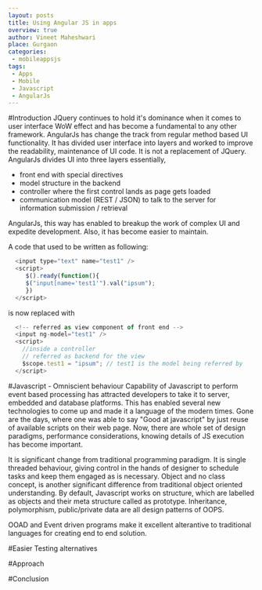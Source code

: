 ```yaml
---
layout: posts
title: Using Angular JS in apps
overview: true
author: Vineet Maheshwari
place: Gurgaon
categories: 
 - mobileappsjs
tags: 
 - Apps
 - Mobile
 - Javascript
 - AngularJs
---
```


#Introduction 
JQuery continues to hold it's dominance when it comes to user interface WoW effect and has become a fundamental to any other framework. AngularJs has change the track from regular method based UI functionality. It has divided user interface into layers and worked to improve the readability, maintenance of UI code. It is not a replacement of JQuery. AngularJs divides UI into three layers essentially, 


* front end with special directives
* model structure in the backend
* controller where the first control lands as page gets loaded
* communication model (REST / JSON) to talk to the server for information submission / retrieval

AngularJs, this way has enabled to breakup the work of complex UI and expedite development. Also, it has become easier to maintain.

A code that used to be written as following:

```javascript
  <input type="text" name="test1" />
  <script>
     $().ready(function(){
     $("input[name='test1'").val("ipsum");        
     })
  </script>
```

is now replaced with

```javascript
  <!-- referred as view component of front end -->
  <input ng-model="test1" />
  <script>
    //inside a controller
    // referred as backend for the view
    $scope.test1 = "ipsum"; // test1 is the model being referred by
  </script>
```

#Javascript - Omniscient behaviour
Capability of Javascript to perform event based processing has attracted developers to take it to server, embedded and database platforms. This has enabled several new technologies to come up and made it a language of the modern times. Gone are the days, where one was able to say "Good at javascript" by just reuse of available scripts on their web page. Now, there are whole set of design paradigms, performance considerations, knowing details of JS execution has become important.

It is significant change from traditional programming paradigm. It is single threaded behaviour, giving control in the hands of designer to schedule tasks and keep them engaged as is necessary. Object and no class concept, is another significant difference from traditional object oriented understanding. By default, Javascript works on structure, which are labelled as objects and their meta structure called as prototype. Inheritance, polymorphism, public/private data are all design patterns of OOPS.

OOAD and Event driven programs make it excellent alterantive to traditional languages for creating end to end solution.

#Easier Testing alternatives

#Approach

#Conclusion